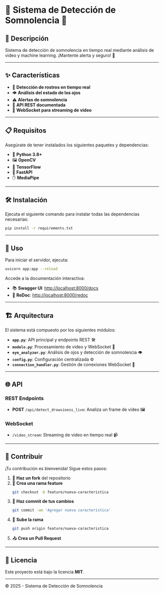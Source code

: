 # 🚀 Sistema de Detección de Somnolencia 👀

## 📝 Descripción
Sistema de detección de somnolencia en tiempo real mediante análisis de video y machine learning. ¡Mantente alerta y seguro! 🚨

---

## ✨ Características
- 👤 **Detección de rostros en tiempo real**
- 👁️ **Análisis del estado de los ojos**
- ⚠️ **Alertas de somnolencia**
- 📄 **API REST documentada**
- 📡 **WebSocket para streaming de video**

---

## 📋 Requisitos
Asegúrate de tener instalados los siguientes paquetes y dependencias:

- 🐍 **Python 3.8+**
- 🖼️ **OpenCV**
- 🧠 **TensorFlow**
- 🚀 **FastAPI**
- ✋ **MediaPipe**

---

## 🛠️ Instalación
Ejecuta el siguiente comando para instalar todas las dependencias necesarias:

```bash
pip install -r requirements.txt
```

---

## 🚦 Uso
Para iniciar el servidor, ejecuta:

```bash
uvicorn app:app --reload
```

Accede a la documentación interactiva:
- 📚 **Swagger UI**: [http://localhost:8000/docs](http://localhost:8000/docs)
- 📖 **ReDoc**: [http://localhost:8000/redoc](http://localhost:8000/redoc)

---

## 🏗️ Arquitectura
El sistema está compuesto por los siguientes módulos:

- **`app.py`**: API principal y endpoints REST 🛠️
- **`modelo.py`**: Procesamiento de video y WebSocket 🎥
- **`eye_analyzer.py`**: Análisis de ojos y detección de somnolencia 👁️
- **`config.py`**: Configuración centralizada ⚙️
- **`connection_handler.py`**: Gestión de conexiones WebSocket 📡

---

## 🌐 API

### REST Endpoints
- **POST** `/api/detect_drowsiness_live`: Analiza un frame de video 🖼️

### WebSocket
- `/video_stream`: Streaming de video en tiempo real 📹

---

## 🤝 Contribuir
¡Tu contribución es bienvenida! Sigue estos pasos:

1. 🍴 **Haz un fork** del repositorio
2. 🌿 **Crea una rama feature**
   ```bash
   git checkout -b feature/nueva-caracteristica
   ```
3. 💾 **Haz commit de tus cambios**
   ```bash
   git commit -am 'Agregar nueva característica'
   ```
4. 🚀 **Sube la rama**
   ```bash
   git push origin feature/nueva-caracteristica
   ```
5. 📤 **Crea un Pull Request**

---

## 📜 Licencia
Este proyecto está bajo la licencia **MIT**.

---

© 2025 - Sistema de Detección de Somnolencia


